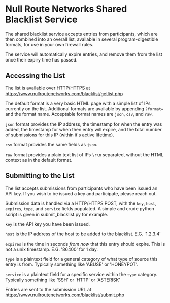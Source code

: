 # Null Route Networks Shared Blacklist Service

The shared blacklist service accepts entries from participants, which are then combined into an overall list, available in several program-digestible formats, for use in your own firewall rules.

The service will automatically expire entries, and remove them from the list once their expiry time has passed.

## Accessing the List

The list is available over HTTP/HTTPS at https://www.nullroutenetworks.com/blacklist/getlist.php

The default format is a very basic HTML page with a simple list of IPs currently on the list. Additional formats are available by appending `?format=` and the format name. Acceptable format names are `json`, `csv`, and `raw`.

`json` format provides the IP address, the timestamp for when the entry was added, the timestamp for when then entry will expire, and the total number of submissions for this IP (within it's active lifetime).

`csv` format provides the same fields as `json`.

`raw` format provides a plain text list of IPs `\r\n` separated, without the HTML context as in the default format.

## Submitting to the List

The list accepts submissions from participants who have been issued an API key. If you wish to be issued a key and participate, please reach out.

Submission data is handled via a HTTP/HTTPS POST, with the `key`, `host`, `expires`, `type`, and `service` fields populated. A simple and crude python script is given in submit_blacklist.py for example.

`key` is the API key you have been issued.

`host` is the IP address of the host to be added to the blacklist. E.G. '1.2.3.4'

`expires` is the time in seconds *from now* that this entry should expire. This is not a unix timestamp. E.G. '86400' for 1 day.

`type` is a plaintext field for a general category of what type of source this entry is from. Typically something like 'ABUSE' or 'HONEYPOT'.

`service` is a plaintext field for a specific service within the `type` category. Typically something like 'SSH' or 'HTTP' or 'ASTERISK'

Entries are sent to the submission URL at https://www.nullroutenetworks.com/blacklist/submit.php

